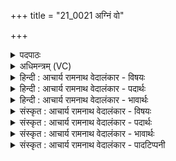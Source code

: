 +++
title = "21_0021 अग्निं वो"

+++
<details><summary>पदपाठः</summary>

अ꣣ग्नि꣢म्। वः꣣। वृध꣡न्त꣢म्। अ꣣ध्वरा꣡णा꣢म्। पु꣣रूत꣡म꣢म्। अ꣡च्छ꣢꣯। न꣡प्त्रे꣢꣯। स꣡ह꣢꣯स्वते। २१।
</details>

<details><summary>अधिमन्त्रम् (VC)</summary>

- अग्निः
- प्रयोगो भार्गवः
- गायत्री
- षड्जः
- आग्नेयं काण्डम्
</details>

<details><summary>हिन्दी : आचार्य रामनाथ वेदालंकार - विषयः</summary>

प्रथम मन्त्र में परमात्माग्नि की उपासना के लिए मनुष्यों को प्रेरित किया गया है।
</details>

<details><summary>हिन्दी : आचार्य रामनाथ वेदालंकार - पदार्थः</summary>

पदार्थान्वय -  हे मनुष्यो, (वः) आप लोग (सहस्वते) प्रशस्त बल से युक्त (नप्त्रे) पतन को प्राप्त न होनेवाली तथा पतित न करनेवाली भौतिक सन्तान तथा सद्गुणादिरूप दिव्य सन्तान की प्राप्ति के लिए, (वृधन्तम्) वृद्धि करनेवाले, (अध्वराणाम्) अग्निहोत्रादि-अश्वमेधपर्यन्त, हिंसा-रहित, कर्मकाण्डमय यज्ञों के अथवा स्तुति, प्रार्थना, उपासना, स्वाध्याय, ब्रह्मयज्ञादि ज्ञानयज्ञों के (पुरूतमम्) अतिशय पूरक (अग्निम्) तेजोमय, अग्रणी परमात्मा के (अच्छ) अभिमुख होवो, अर्थात् उसकी आराधना करो ॥१॥
</details>

<details><summary>हिन्दी : आचार्य रामनाथ वेदालंकार - भावार्थः</summary>

भावार्थ -  परमेश्वर उपासकों की उन्नति करता है, उनसे किये जानेवाले ज्ञानयज्ञ, भक्तियज्ञ और कर्मयज्ञों को पूर्ण करता है और उन्हें सुप्रशस्त सन्तान तथा सद्गुण प्राप्त कराता है ॥१॥
</details>

<details><summary>संस्कृत : आचार्य रामनाथ वेदालंकार - विषयः</summary>

तत्राद्ये मन्त्रे परमात्मानमुपासितुं जनान् प्रेरयति।
</details>

<details><summary>संस्कृत : आचार्य रामनाथ वेदालंकार - पदार्थः</summary>

पदार्थान्वय -  हे मनुष्याः ! (वः२) यूयम् (सहस्वते) प्रशस्तबलयुक्ताय। सह इति बलनाम। निघं० २।९, प्रशंसार्थे मतुप्। (नप्त्रे३) अपतनशीलाय अपत्याय, भौतिकसन्तानस्य सद्गुणादिरूपदिव्यसन्तानस्य च प्राप्तये इत्यर्थः। तादर्थ्ये चतुर्थी। न पतति पातयति वा स नप्ता नञ्पूर्वात् पत्लृधातोः नप्तृनेष्टृ०’ उ० २।९७ इति तृच्, नञः प्रकृतिभावः, धातोष्टिलोपश्च। (वृधन्तम्) वर्धयन्तम्। लुप्तणिच्कं रूपम्। (अध्वराणाम्) हिंसारहितानाम् अग्निहोत्राद्यश्वमेधान्तानां कर्मकाण्डयज्ञानाम्, यद्वा स्तुतिप्रार्थनोपासनास्वाध्यायब्रह्मयज्ञादिज्ञानयज्ञानाम् (पुरूतमम्) अतिशयेन पूरयितारम्। पिपर्ति पालयति पूरयति वा यः स पुरुः। पॄ पालन-पूरणयोः इति धातोः ‘पॄभिदिव्यधिगृधिधृषिहृषिभ्यः उ० १।२३। इत्युण्। अतिशयेन पुरुः पुरूतमः। अन्येषामपि दृश्यते अ० ६।३।१३७ इति पूर्वपदस्य दीर्घः। (अग्निम्) परमात्मानम् (अच्छ४) अभिमुखा भवत। अच्छ आभिमुख्ये। संहितायां निपातस्य च अ० ६।३।१३६ इति दीर्घः ॥१॥
</details>

<details><summary>संस्कृत : आचार्य रामनाथ वेदालंकार - भावार्थः</summary>

भावार्थ -  परमेश्वर उपासकान् वर्धयति, तैरनुष्ठीयमानान् ज्ञानयज्ञान्, भक्तियज्ञान्, कर्म-यज्ञाँश्च पूर्णतां नयति, तान् सुप्रशस्तं सन्तानं सद्गुणाँश्च प्रापयति ॥१॥
</details>

<details><summary>संस्कृत : आचार्य रामनाथ वेदालंकार - पादटिप्पनी</summary>

टिप्पनी -   १. ऋ० ८।१०२।७, साम० ९४६। २. छन्दसि षष्ठीचतुर्थीद्वितीयावत् प्रथमाबहुवचनेऽपि युष्मदस्मदोर्वस्नसादेशौ भवत इति प्रयोगसामर्थ्याल्लभ्यते। तथाहि—वः यूयमित्यर्थः इति भ०। वः यूयम् इति सा०। ३. नप्त्रे पुत्राय। न पतन्ति अनेन लब्धेनेति नप्ता। सहस्वते बलवते। तं लब्धुमित्यर्थः—इति भ०। ४. अच्छ अभिगच्छत इति सा०। निपाताः क्वचित् क्रियामप्यभिव्यञ्जन्ति।
</details>
